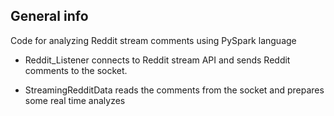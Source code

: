 ## General info

Code for analyzing Reddit stream comments using PySpark language

- Reddit_Listener connects to Reddit stream API and sends Reddit comments to the socket.

- StreamingRedditData reads the comments from the socket and prepares some real time analyzes
